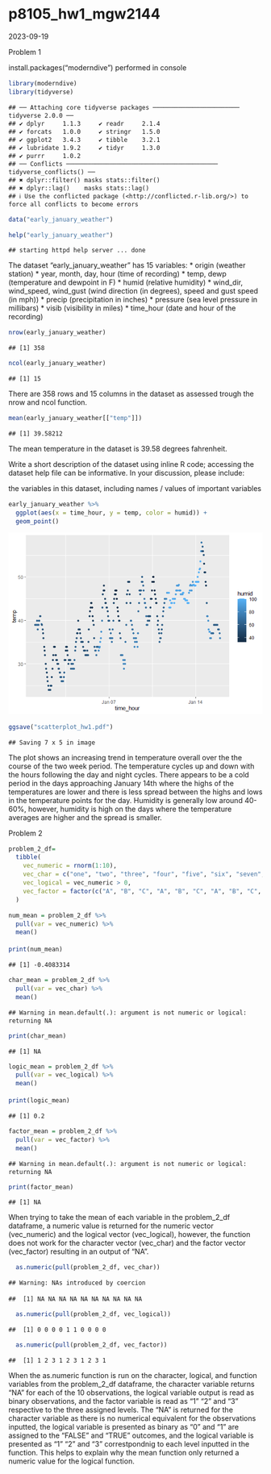 p8105_hw1_mgw2144
================
2023-09-19

Problem 1

install.packages(“moderndive”) performed in console

``` r
library(moderndive)
library(tidyverse)
```

    ## ── Attaching core tidyverse packages ──────────────────────── tidyverse 2.0.0 ──
    ## ✔ dplyr     1.1.3     ✔ readr     2.1.4
    ## ✔ forcats   1.0.0     ✔ stringr   1.5.0
    ## ✔ ggplot2   3.4.3     ✔ tibble    3.2.1
    ## ✔ lubridate 1.9.2     ✔ tidyr     1.3.0
    ## ✔ purrr     1.0.2     
    ## ── Conflicts ────────────────────────────────────────── tidyverse_conflicts() ──
    ## ✖ dplyr::filter() masks stats::filter()
    ## ✖ dplyr::lag()    masks stats::lag()
    ## ℹ Use the conflicted package (<http://conflicted.r-lib.org/>) to force all conflicts to become errors

``` r
data("early_january_weather")
```

``` r
help("early_january_weather")
```

    ## starting httpd help server ... done

The dataset “early_january_weather” has 15 variables: \* origin (weather
station) \* year, month, day, hour (time of recording) \* temp, dewp
(temperature and dewpoint in F) \* humid (relative humidity) \*
wind_dir, wind_speed, wind_gust (wind direction (in degrees), speed and
gust speed (in mph)) \* precip (precipitation in inches) \* pressure
(sea level pressure in millibars) \* visib (visibility in miles) \*
time_hour (date and hour of the recording)

``` r
nrow(early_january_weather)
```

    ## [1] 358

``` r
ncol(early_january_weather)
```

    ## [1] 15

There are 358 rows and 15 columns in the dataset as assessed trough the
nrow and ncol function.

``` r
mean(early_january_weather[["temp"]])
```

    ## [1] 39.58212

The mean temperature in the dataset is 39.58 degrees fahrenheit.

Write a short description of the dataset using inline R code; accessing
the dataset help file can be informative. In your discussion, please
include:

the variables in this dataset, including names / values of important
variables

``` r
early_january_weather %>%
  ggplot(aes(x = time_hour, y = temp, color = humid)) +
  geom_point()
```

![](p8105_hw1_mgw2144_files/figure-gfm/unnamed-chunk-6-1.png)<!-- -->

``` r
ggsave("scatterplot_hw1.pdf")
```

    ## Saving 7 x 5 in image

The plot shows an increasing trend in temperature overall over the the
course of the two week period. The temperature cycles up and down with
the hours following the day and night cycles. There appears to be a cold
period in the days approaching January 14th where the highs of the
temperatures are lower and there is less spread between the highs and
lows in the temperature points for the day. Humidity is generally low
around 40-60%, however, humidity is high on the days where the
temperature averages are higher and the spread is smaller.

Problem 2

``` r
problem_2_df=
  tibble(
    vec_numeric = rnorm(1:10),
    vec_char = c("one", "two", "three", "four", "five", "six", "seven", "eight", "nine", "ten"),
    vec_logical = vec_numeric > 0, 
    vec_factor = factor(c("A", "B", "C", "A", "B", "C", "A", "B", "C", "A"))
  )
```

``` r
num_mean = problem_2_df %>%
  pull(var = vec_numeric) %>%
  mean()

print(num_mean)
```

    ## [1] -0.4083314

``` r
char_mean = problem_2_df %>%
  pull(var = vec_char) %>%
  mean()
```

    ## Warning in mean.default(.): argument is not numeric or logical: returning NA

``` r
print(char_mean)
```

    ## [1] NA

``` r
logic_mean = problem_2_df %>%
  pull(var = vec_logical) %>%
  mean()

print(logic_mean)
```

    ## [1] 0.2

``` r
factor_mean = problem_2_df %>%
  pull(var = vec_factor) %>%
  mean()
```

    ## Warning in mean.default(.): argument is not numeric or logical: returning NA

``` r
print(factor_mean)
```

    ## [1] NA

When trying to take the mean of each variable in the problem_2_df
dataframe, a numeric value is returned for the numeric vector
(vec_numeric) and the logical vector (vec_logical), however, the
function does not work for the character vector (vec_char) and the
factor vector (vec_factor) resulting in an output of “NA”.

``` r
  as.numeric(pull(problem_2_df, vec_char))
```

    ## Warning: NAs introduced by coercion

    ##  [1] NA NA NA NA NA NA NA NA NA NA

``` r
  as.numeric(pull(problem_2_df, vec_logical))
```

    ##  [1] 0 0 0 0 1 1 0 0 0 0

``` r
  as.numeric(pull(problem_2_df, vec_factor))
```

    ##  [1] 1 2 3 1 2 3 1 2 3 1

When the as.numeric function is run on the character, logical, and
function variables from the problem_2_df dataframe, the character
variable returns “NA” for each of the 10 observations, the logical
variable output is read as binary observations, and the factor variable
is read as “1” “2” and “3” respective to the three assigned levels. The
“NA” is returned for the character variable as there is no numerical
equivalent for the observations inputted, the logical variable is
presented as binary as “0” and “1” are assigned to the “FALSE” and
“TRUE” outcomes, and the logical variable is presented as “1” “2” and
“3” correstpondnig to each level inputted in the function. This helps to
explain why the mean function only returned a numeric value for the
logical function.
